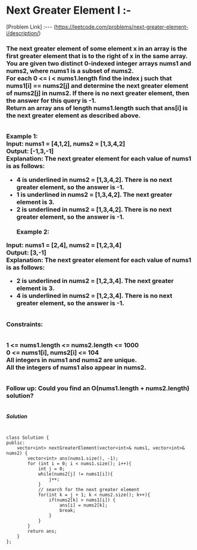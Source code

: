 #  Next Greater Element I :-

[Problem Link] :--- (https://leetcode.com/problems/next-greater-element-i/description/)

<h3>
The next greater element of some element x in an array is the first greater element that is to the right of x in the same array.<br>
You are given two distinct 0-indexed integer arrays nums1 and nums2, where nums1 is a subset of nums2.<br>
For each 0 <= i < nums1.length  find the index j such that nums1[i] == nums2[j] and determine the next greater element of nums2[j] in nums2. If there is no next greater element, then the answer for this query is -1.
<br>
Return an array ans of length nums1.length such that ans[i] is the next greater element as described above.<br><br>

Example 1:<br>
Input: nums1 = [4,1,2], nums2 = [1,3,4,2]<br>
Output: [-1,3,-1]<br>
Explanation: The next greater element for each value of nums1 is as follows:<br>
- 4 is underlined in nums2 = [1,3,4,2]. There is no next greater element, so the answer is -1.<br>
- 1 is underlined in nums2 = [1,3,4,2]. The next greater element is 3.<br>
- 2 is underlined in nums2 = [1,3,4,2]. There is no next greater element, so the answer is -1.<br><br>
Example 2:<br>

Input: nums1 = [2,4], nums2 = [1,2,3,4]<br>
Output: [3,-1]<br>
Explanation: The next greater element for each value of nums1 is as follows:<br>
- 2 is underlined in nums2 = [1,2,3,4]. The next greater element is 3.<br>
- 4 is underlined in nums2 = [1,2,3,4]. There is no next greater element, so the answer is -1.<br><br>
 

Constraints:<br><br>

1 <= nums1.length <= nums2.length <= 1000<br>
0 <= nums1[i], nums2[i] <= 104<br>
All integers in nums1 and nums2 are unique.<br>
All the integers of nums1 also appear in nums2.<br><br>
 

Follow up: Could you find an O(nums1.length + nums2.length) solution?<br><br>
  
</h3>

***Solution***

```


class Solution {
public:
    vector<int> nextGreaterElement(vector<int>& nums1, vector<int>& nums2) {
        vector<int> ans(nums1.size(), -1); 
        for (int i = 0; i < nums1.size(); i++){
            int j = 0;
            while(nums2[j] != nums1[i]){
                j++;
            }
            // search for the next greater element 
            for(int k = j + 1; k < nums2.size(); k++){
                if(nums2[k] > nums1[i]) {
                    ans[i] = nums2[k];
                    break;
                }
            }
        }
        return ans;
    }
};

```
